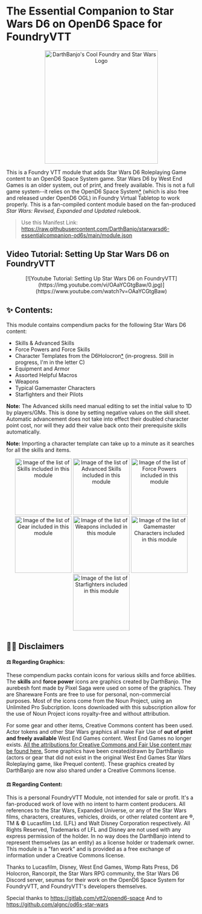 # The Essential Companion to Star Wars D6 on OpenD6 Space for FoundryVTT

<p align="center"><img src="/art/SWFVTT.png" alt="DarthBanjo's Cool Foundry and Star Wars Logo" width="300"/></p>

This is a Foundry VTT module that adds Star Wars D6 Roleplaying Game content to an OpenD6 Space System game. Star Wars D6 by West End Games is an older system, out of print, and freely available.  This is not a full game system--it relies on the OpenD6 Space System[\*](https://github.com/DarthBanjo/starwarsd6-essentialcompanion-od6s/blob/main/starwarsconfigchecklist.md) (which is also free and released under OpenD6 OGL) in Foundry Virtual Tabletop to work properly. This is a fan-compiled content module based on the fan-produced *Star Wars: Revised, Expanded and Updated* rulebook.

> Use this Manifest Link: https://raw.githubusercontent.com/DarthBanjo/starwarsd6-essentialcompanion-od6s/main/module.json

## Video Tutorial: Setting Up Star Wars D6 on FoundryVTT

<p align="center"> [![Youtube Tutorial: Setting Up Star Wars D6 on FoundryVTT](https://img.youtube.com/vi/OAaYCGtgBaw/0.jpg)](https://www.youtube.com/watch?v=OAaYCGtgBaw) </p>

## ✨ Contents:
This module contains compendium packs for the following Star Wars D6 content:
- Skills & Advanced Skills 
- Force Powers and Force Skills 
- Character Templates from the D6Holocron[\*](https://github.com/DarthBanjo/starwarsd6-essentialcompanion-od6s/blob/main/templateinfo.md) (in-progress. Still in progress, I'm in the letter C)
- Equipment and Armor
- Assorted Helpful Macros 
- Weapons
- Typical Gamemaster Characters
- Starfighters and their Pilots

**Note:** The Advanced skills need manual editing to set the initial value to 1D by players/GMs. This is done by setting negative values on the skill sheet. Automatic advancement does not take into effect their doubled character point cost, nor will they add their value back onto their prerequisite skills automatically. 

**Note:** Importing a character template can take up to a minute as it searches for all the skills and items.

<p align="center" >
  <img src="/art/pack_skills.png"  alt="Image of the list of Skills included in this module" width="150">
  <img src="/art/pack_skills_a.png"  alt="Image of the list of Advanced Skills included in this module" width="150" >
  <img src="/art/pack_forcepowers.png" alt="Image of the list of Force Powers included in this module" width="150">
  <img src="/art/pack_gear.png"  alt="Image of the list of Gear included in this module" width="150" >
  <img src="/art/pack_weapons.png"  alt="Image of the list of Weapons included in this module" width="150" >
  <img src="/art/pack_gmpc.png"  alt="Image of the list of Gamemaster Characters included in this module" width="150" >
  <img src="/art/pack_starfighters.png"  alt="Image of the list of Starfighters included in this module" width="150" >
</p>


## 👨‍⚖️ Disclaimers

#### ⚖️ Regarding Graphics:
These compendium packs contain icons for various skills and force abilities. The **skills** and **force power** icons are graphics created by DarthBanjo. The aurebesh font made by Pixel Saga were used on some of the graphics. They are Shareware Fonts are free to use for personal, non-commercial purposes. Most of the icons come from the Noun Project, using an Unlimited Pro Subcription. Icons downloaded with this subscription allow for the use of Noun Project icons royalty-free and without attribution. 

For some gear and other items, Creative Commons content has been used. Actor tokens and other Star Wars graphics all make Fair Use of **out of print and freely available** West End Games content. West End Games no longer exists.
[All the attributions for Creative Commons and Fair Use content may be found here.](https://github.com/DarthBanjo/starwarsd6-essentialcompanion-od6s/blob/main/attributions.md) 
Some graphics have been created/drawn by DarthBanjo (actors or gear that did not exist in the original West End Games Star Wars Roleplaying game, like Prequel content). These graphics created by DarthBanjo are now also shared under a Creative Commons license.

#### ⚖️ Regarding Content: 
This is a personal FoundryVTT Module, not intended for sale or profit. It's a fan-produced work of love with no intent to harm content producers. All references to the Star Wars, Expanded Universe, or any of the Star Wars films, characters, creatures, vehicles, droids, or other related content are ®, TM & © Lucasfilm Ltd. (LFL) and Walt Disney Corporation respectively. All Rights Reserved, Trademarks of LFL and Disney are not used with any express permission of the holder. In no way does the DarthBanjo intend to represent themselves (as an entity) as a license holder or trademark owner. This module is a "fan work" and is provided as a free exchange of information under a Creative Commons license.

Thanks to Lucasfilm, Disney, West End Games, Womp Rats Press, D6 Holocron, Rancorpit, the Star Wars RPG community, the Star Wars D6 Discord server, seumas for their work on the OpenD6 Space System for FoundryVTT, and FoundryVTT's developers themselves. 

Special thanks to https://gitlab.com/vtt2/opend6-space
And to https://github.com/algnc/od6s-star-wars 

